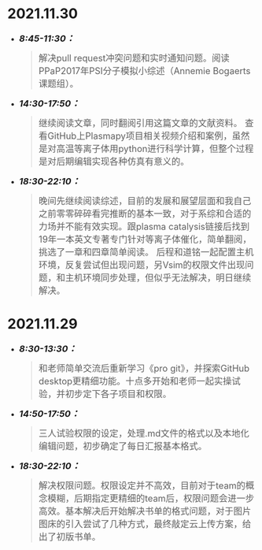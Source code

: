 # 2021.11.30
* <font size=4>__*8:45-11:30：*__</font>
    > <font size=4>解决pull request冲突问题和实时通知问题。阅读PPaP2017年PSI分子模拟小综述（Annemie Bogaerts课题组）。</font>
* <font size=4>__*14:30-17:50：*__</font>
    > <font size=4>继续阅读文章，同时翻阅引用这篇文章的文献资料。  查看GitHub上Plasmapy项目相关视频介绍和案例，虽然是对高温等离子体用python进行科学计算，但整个过程是对后期编辑实现各种仿真有意义的。</font>
* <font size=4>__*18:30-22:10：*__</font>
    > <font size=4>晚间先继续阅读综述，目前的发展和展望层面和我自己之前零零碎碎看完推断的基本一致，对于系综和合适的力场并不能有效实现。跟plasma catalysis链接后找到19年一本英文专著专门针对等离子体催化，简单翻阅，挑选了一章和四章简单阅读。  后程和道铭一起配置主机环境，反复尝试但出现问题，另Vsim的权限文件出现问题，和主机环境同步处理，但似乎无法解决，明日继续解决。</font>

# 2021.11.29
* <font size=4>__*8:30-13:30：*__</font>
    > <font size=4>和老师简单交流后重新学习《pro git》，并探索GitHub desktop更精细功能。十点多开始和老师一起实操试验，并初步定下各子项目和权限。</font>
* <font size=4>__*14:50-17:50：*__</font>
    > <font size=4>三人试验权限的设定，处理.md文件的格式以及本地化编辑问题，初步确定了每日汇报基本格式。</font>
* <font size=4>__*18:30-22:10：*__</font>
    > <font size=4>解决权限问题。权限设定并不高效，目前对于team的概念模糊，后期指定更精细的team后，权限问题会进一步高效。基本解决后开始解决书单的格式问题，对于图片图床的引入尝试了几种方式，最终敲定云上传方案，给出了初版书单。</font>
